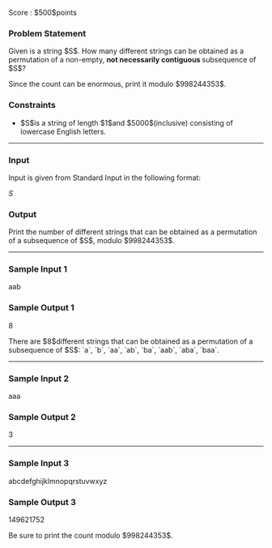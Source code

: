 
<div>

<span>

<span>

<p>
Score : $500$points
</p>

<div>

<section>

### **Problem Statement**

<p>
Given is a string $S$. How many different strings can be obtained as a permutation of a non-empty, 
<strong>
not necessarily contiguous
</strong>
subsequence of $S$?
</p>

<p>
Since the count can be enormous, print it modulo $998244353$.
</p>

</section>

</div>

<div>

<section>

### **Constraints**

<ul>

<li>
$S$is a string of length $1$and $5000$(inclusive) consisting of lowercase English letters.
</li>

</ul>

</section>

</div>

---

<div>

<div>

<section>

### **Input**

<p>
Input is given from Standard Input in the following format:
</p>

<div>

$S$
</div>

</section>

</div>

<div>

<section>

### **Output**

<p>
Print the number of different strings that can be obtained as a permutation of a subsequence of $S$, modulo $998244353$.
</p>

</section>

</div>

</div>

---

<div>

<section>

### **Sample Input 1**

<div>

aab

</div>

</section>

</div>

<div>

<section>

### **Sample Output 1**

<div>

8

</div>

<p>
There are $8$different strings that can be obtained as a permutation of a subsequence of $S$: `a`, `b`, `aa`, `ab`, `ba`, `aab`, `aba`, `baa`.
</p>

</section>

</div>

---

<div>

<section>

### **Sample Input 2**

<div>

aaa

</div>

</section>

</div>

<div>

<section>

### **Sample Output 2**

<div>

3

</div>

</section>

</div>

---

<div>

<section>

### **Sample Input 3**

<div>

abcdefghijklmnopqrstuvwxyz

</div>

</section>

</div>

<div>

<section>

### **Sample Output 3**

<div>

149621752

</div>

<p>
Be sure to print the count modulo $998244353$.
</p>

</section>

</div>

</span>

</span>

</div>

